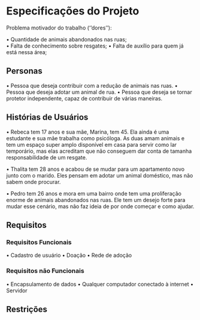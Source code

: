 # Especificações do Projeto

Problema motivador do trabalho (‘’dores’’):

• Quantidade de animais abandonados nas ruas; <br>
• Falta de conhecimento sobre resgates;
• Falta de auxílio para quem já está nessa área;

## Personas

• Pessoa que deseja contribuir com a redução de animais nas ruas.
• Pessoa que deseja adotar um animal de rua.
• Pessoa que deseja se tornar protetor independente, capaz de contribuir de várias maneiras.

## Histórias de Usuários

• Rebeca tem 17 anos e sua mãe, Marina, tem 45. Ela ainda é uma estudante e sua mãe trabalha como psicóloga. As duas amam animais e tem um espaço super amplo disponível em casa para servir como lar temporário, mas elas acreditam que não conseguem dar conta de tamanha responsabilidade de um resgate.

• Thalita tem 28 anos e acabou de se mudar para um apartamento novo junto com o marido. Eles pensam em adotar um animal doméstico, mas não sabem onde procurar. 

• Pedro tem 26 anos e mora em uma bairro onde tem uma proliferação enorme de animais abandonados nas ruas. Ele tem um desejo forte para mudar esse cenário, mas não faz ideia de por onde começar e como ajudar. 

## Requisitos

### Requisitos Funcionais

• Cadastro de usuário
• Doação
• Rede de adoção

### Requisitos não Funcionais

• Encapsulamento de dados
• Qualquer computador conectado à internet
• Servidor

## Restrições
